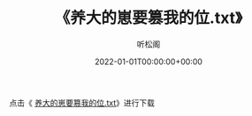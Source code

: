 ﻿---
title:  《养大的崽要篡我的位.txt》
date:   2022-01-01T00:00:00+00:00
author: 听松阁
layout: post
permalink: /养大的崽要篡我的位/
categories: 小说
tags: [小说]
---

点击《 [养大的崽要篡我的位.txt](http://img.660000.xyz/bookstukust/book/bntxt/10/养大的崽要篡我的位.txt)》进行下载